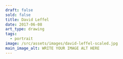 ```yaml
---
draft: false
sold: false
title: David Leffel
date: 2017-06-08
art_type: drawing
tags:
  - portrait
image: /src/assets/images/david-leffel-scaled.jpg
main_image_alt: WRITE YOUR IMAGE ALT HERE
---
```

